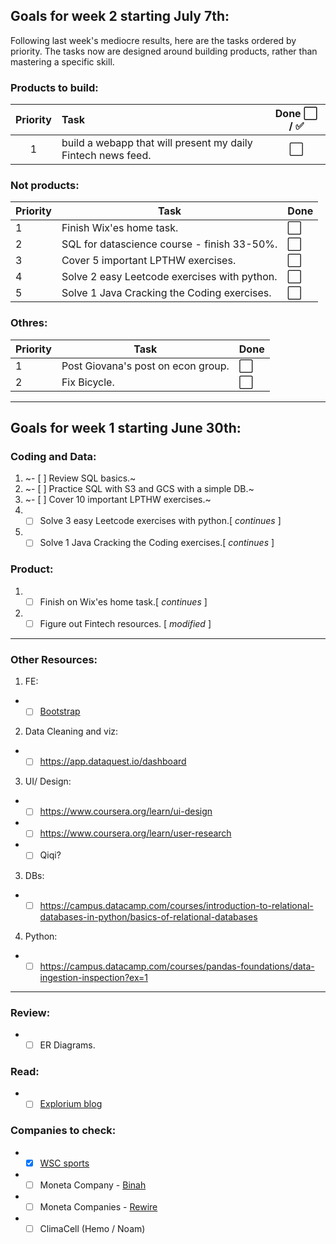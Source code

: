 ## Goals for week 2 starting July 7th:

Following last week's mediocre results, here are the tasks ordered by priority.
The tasks now are designed around building products, rather than mastering a specific skill.

### Products to build:
|Priority | Task |Done ⬜️ / ✅|
|:---------:|:------|:----:|
|1|build a webapp that will present my daily Fintech news feed.|⬜️|

### Not products:
|Priority | Task |Done|
|-------- |----- |----|
|1| Finish Wix'es home task.    |⬜️|
|2|  SQL for datascience course - finish 33-50%.|⬜️|
|3|  Cover 5 important LPTHW exercises.|⬜️|
|4| Solve 2 easy Leetcode exercises with python.|⬜️|
|5| Solve 1 Java Cracking the Coding exercises.|⬜️|

### Othres:
|Priority | Task |Done|
|-------- |----- |----|
|1| Post Giovana's post on econ group.    |⬜️|
|2| Fix Bicycle.    |⬜️|
----------------

## Goals for week 1 starting June 30th:

### Coding and Data:
1. ~- [ ] Review SQL basics.~
2. ~- [ ] Practice SQL with S3 and GCS with a simple DB.~
3. ~- [ ] Cover 10 important LPTHW exercises.~
4. - [ ] Solve 3 easy Leetcode exercises with python.[ _continues_ ]
5. - [ ] Solve 1 Java Cracking the Coding exercises.[ _continues_ ]

### Product:
1. - [ ] Finish on Wix'es home task.[ _continues_ ]
2. - [ ] Figure out Fintech resources. [ _modified_ ]
----------------
### Other Resources:
1.  FE:
- - [ ] [Bootstrap](https://www.coursera.org/learn/bootstrap-4)

2. Data Cleaning and viz:
- - [ ] https://app.dataquest.io/dashboard

3. UI/ Design:
- - [ ] https://www.coursera.org/learn/ui-design
- - [ ] https://www.coursera.org/learn/user-research
- - [ ] Qiqi?

3. DBs:
- - [ ] https://campus.datacamp.com/courses/introduction-to-relational-databases-in-python/basics-of-relational-databases

4. Python:
- - [ ] https://campus.datacamp.com/courses/pandas-foundations/data-ingestion-inspection?ex=1

----------------
### Review:
- - [ ] ER Diagrams.

### Read:
- - [ ] [Explorium blog](https://www.explorium.ai/complexity-vs-explainability/)

### Companies to check:
- - [X] [WSC  sports](https://wsc-sports.com/)
- - [ ] Moneta Company - [Binah](https://www.binah.ai/)
- - [ ] Moneta Companies - [Rewire](https://www.rewire.to/il)
- - [ ] ClimaCell (Hemo / Noam)
